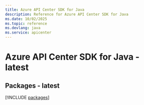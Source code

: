 ```yaml
---
title: Azure API Center SDK for Java
description: Reference for Azure API Center SDK for Java
ms.date: 10/02/2025
ms.topic: reference
ms.devlang: java
ms.service: apicenter
---
```

# Azure API Center SDK for Java - latest
## Packages - latest
[!INCLUDE [packages](api-center-index.md)]